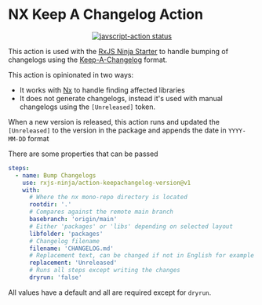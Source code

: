 # NX Keep A Changelog Action

<p align="center">
  <a href="https://github.com/rxjs-ninja/action-keepachangelog-version/actions"><img alt="javscript-action status" src="https://github.com/rxjs-ninja/action-keepachangelog-version/workflows/action-tests/badge.svg"></a>
</p>

This action is used with the [RxJS Ninja Starter](https://github.com/rxjs-ninja/nx-library-starter) to handle
bumping of changelogs using the [Keep-A-Changelog](https://keepachangelog.com) format.

This action is opinionated in two ways:

- It works with [Nx](https://nx.dev) to handle finding affected libraries
- It does not generate changelogs, instead it's used with manual changelogs using the `[Unreleased]` token.

When a new version is released, this action runs and updated the `[Unreleased]` to the version in the package
and appends the date in `YYYY-MM-DD` format

There are some properties that can be passed

```yaml
steps:
  - name: Bump Changelogs
    use: rxjs-ninja/action-keepachangelog-version@v1
    with:
      # Where the nx mono-repo directory is located
      rootdir: '.'
      # Compares against the remote main branch
      basebranch: 'origin/main'
      # Either 'packages' or 'libs' depending on selected layout
      libfolder: 'packages' 
      # Changelog filename
      filename: 'CHANGELOG.md'
      # Replacement text, can be changed if not in English for example
      replacement: 'Unreleased'
      # Runs all steps except writing the changes
      dryrun: 'false'
```

All values have a default and all are required except for `dryrun`.
